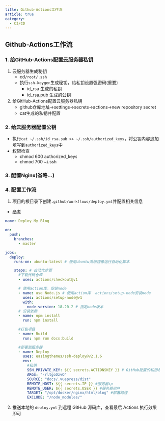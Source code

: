 ```yaml
---
title: Github-Actions工作流
article: true
category:
  - CI/CD
---
```

## Github-Actions工作流
### 1. 给GitHub-Actions配置云服务器私钥
1. 云服务器生成秘钥
   - cd`/root/.ssh`
   - 执行`ssh-keygen`生成秘钥，给私钥设置强密码(重要)
     - id_rsa  生成的私钥 
     - id_rsa.pub  生成的公钥
2. 给GitHub-Actions配置云服务器私钥
   - github仓库地址->settings->secrets->actions->new repository secret
   - cat生成的私钥并配置
### 2. 给云服务器配置公钥
- 执行`cat ~/.ssh/id_rsa.pub >> ~/.ssh/authorized_keys`，将公钥内容追加填写到`authorized_keys`中
- 权限检查
  - chmod 600 authorized_keys 
  - chmod 700 ~/.ssh

### 3. 配置Nginx(省略...)
### 4. 配置工作流
1. 项目的根目录下创建`.github/workflows/deploy.yml`并配置相关信息
- [参考](https://github.com/actions/checkout)
```yml
name: Deploy My Blog

on:
  push:
    branches:
      - master

jobs:
  deploy:
    runs-on: ubuntu-latest # 使用ubuntu系统镜像运行自动化脚本

    steps: # 自动化步骤
      #下载代码仓库
      - uses: actions/checkout@v1

      # 使用action库，安装node
      - name: use Node.js # 使用action库  actions/setup-node安装node
        uses: actions/setup-node@v1
        with:
          node-version: 18.20.2 # 指定node版本
      # 安装依赖
      - name: npm install
        run: npm install

      #打包项目
      - name: Build
        run: npm run docs:build

      #部署到服务器
      - name: Deploy
        uses: easingthemes/ssh-deploy@v2.1.6
        env:
          #私钥
          SSH_PRIVATE_KEY: ${{ secrets.ACTIONSKEY }} # GitHub配置的私钥名称
          ARGS: "-rltgoDzvO"
          SOURCE: "docs/.vuepress/dist"
          REMOTE_HOST: ${{ secrets.IP }} #服务器ip
          REMOTE_USER: ${{ secrets.USER }} #服务器用户
          TARGET: "/opt/docker/nginx/html/blog" #部署路径
          EXCLUDE: "/node_modules/"
```
2. 推送本地的 `deploy.yml` 到远程 GitHub 源码库，查看最后 Actions 执行效果即可
